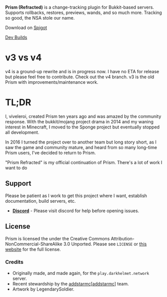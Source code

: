 **Prism (Refracted)** is a change-tracking plugin for Bukkit-based servers. Supports rollbacks, restores, previews, 
wands, and so much more. Tracking so good, the NSA stole our name.

Download on [Spigot][spigot]

[Dev Builds][jenkins]

# v3 vs v4

v4 is a ground-up rewrite and is in progress now. I have no ETA for release but please feel free to contribute. Check
out the v4 branch. v3 is the old Prism with improvements/maintenance work.

# TL;DR

I, viveleroi, created Prism ten years ago and was amazed by the community response. With the bukkit/mojang project
drama in 2014 and my waning interest in Minecraft, I moved to the Sponge project but eventually stopped all development.

In 2016 I turned the project over to another team but long story short, as I saw the game and community mature, 
and heard from so many long-time Prism users, I've decided to return to Prism.

"Prism Refracted" is my official continuation of Prism. There's a lot of work I want to do

## Support

Please be patient as I work to get this project where I want, establish documentation, build servers, etc. 

- [**Discord**][discord] - Please visit discord for help before opening issues.

## License

Prism is licensed the under the Creative Commons
Attribution-NonCommercial-ShareAlike 3.0 Unported. Please see `LICENSE` or [this website][license]
for the full license.

### Credits

- Originally made, and made again, for the `play.darkhelmet.network` server.
- Recent stewardship by the [addstarmc][[addstarmc]] team.
- Artwork by LegendarySoldier.


[license]: http://creativecommons.org/licenses/by-nc-sa/3.0/us/
[addstarmc]: https://github.com/AddstarMC
[discord]: https://discord.gg/7FxZScH4EJ
[spigot]: https://www.spigotmc.org/resources/prism-refracted.99397/
[jenkins]: https://ci.darkhelmet.network/job/Prism/
